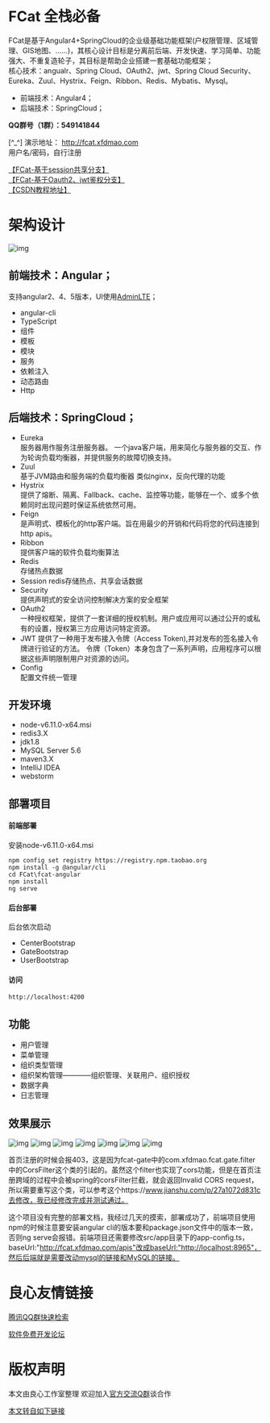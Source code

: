 #  **FCat 全栈必备** 
FCat是基于Angular4+SpringCloud的企业级基础功能框架(户权限管理、区域管理、GIS地图、......)，其核心设计目标是分离前后端、开发快速、学习简单、功能强大、不重复造轮子，其目标是帮助企业搭建一套基础功能框架；  
核心技术：angualr、Spring Cloud、OAuth2、jwt、Spring Cloud Security、Eureka、Zuul、Hystrix、Feign、Ribbon、Redis、Mybatis、Mysql。  

- 前端技术：Angular4；
- 后端技术：SpringCloud；

 **QQ群号（1群）：549141844**   
 
[^_^] 演示地址： http://fcat.xfdmao.com     
用户名/密码，自行注册  

[【FCat-基于session共享分支】](http://u.720life.cn/g/2e71d0f0a5c601172267ba20d3a43c6e1d9a9b7a9e88f1dee6c2b40c66f18ed3)   
[【FCat-基于Oauth2、jwt鉴权分支】](http://u.720life.cn/g/2e71d0f0a5c601172267ba20d3a43c6e5002ac133fa76712c5492d0cc18f837199e66fa12e421a0cc1f49e8250362b96298d63ea0429becc82b6a71317906a10)  
[【CSDN教程地址】](http://u.720life.cn/g/9468e534d384f667706815e357dc781e97f861215a1ec15a200e18f5899e0f62eef27a18fd2c00ea210f301b636085bf)  

# 架构设计 
![img](http://on-img.com/chart_image/5954b886e4b0ad619ac73246.png)

## 前端技术：Angular；
支持angular2、4、5版本，UI使用[AdminLTE](http://u.720life.cn/g/54145d0471d91890860f7f8463c030469938d875cf47e5488f379f965eb2a0745e6b8f3c0029e0f6d8e8db173b9167bf)；
- angular-cli
- TypeScript
- 组件
- 模板 
- 模块
- 服务
- 依赖注入
- 动态路由 
- Http


## 后端技术：SpringCloud；
- Eureka  
    服务器用作服务注册服务器。
    一个java客户端，用来简化与服务器的交互、作为轮询负载均衡器，并提供服务的故障切换支持。
- Zuul  
    基于JVM路由和服务端的负载均衡器
    类似nginx，反向代理的功能
- Hystrix  
    提供了熔断、隔离、Fallback、cache、监控等功能，能够在一个、或多个依赖同时出现问题时保证系统依然可用。
- Feign  
    是声明式、模板化的http客户端。旨在用最少的开销和代码将您的代码连接到http apis。
- Ribbon  
    提供客户端的软件负载均衡算法
- Redis  
    存储热点数据
- Session
    redis存储热点、共享会话数据
- Security  
    提供声明式的安全访问控制解决方案的安全框架
- OAuth2  
    一种授权框架，提供了一套详细的授权机制。用户或应用可以通过公开的或私有的设置，授权第三方应用访问特定资源。
- JWT
    提供了一种用于发布接入令牌（Access Token),并对发布的签名接入令牌进行验证的方法。 令牌（Token）本身包含了一系列声明，应用程序可以根据这些声明限制用户对资源的访问。
- Config  
    配置文件统一管理

## 开发环境
- node-v6.11.0-x64.msi
- redis3.X
- jdk1.8
- MySQL Server 5.6
- maven3.X
- IntelliJ IDEA 
- webstorm


## 部署项目
#### 前端部署  
安装node-v6.11.0-x64.msi  
```
npm config set registry https://registry.npm.taobao.org
npm install -g @angular/cli
cd FCat\fcat-angular
npm install
ng serve
```

#### 后台部署 
后台依次启动
- CenterBootstrap
- GateBootstrap
- UserBootstrap  

#### 访问
```
http://localhost:4200 
```

## 功能      
- 用户管理     
- 菜单管理  
- 组织类型管理  
- 组织架构管理————组织管理、关联用户、组织授权  
- 数据字典
- 日志管理
  
 
## 效果展示
![img](http://image.xfdmao.com/fcat/demo/fcat-login.png)
![img](http://image.xfdmao.com/fcat/demo/FCat-dashboard.png)
![img](http://image.xfdmao.com/fcat/demo/FCat-userList.png)
![img](http://image.xfdmao.com/fcat/demo/FCat-menu.png)
![img](http://image.xfdmao.com/fcat/demo/FCat-group.png)
![img](http://image.xfdmao.com/fcat/demo/FCat-dict.png)
![img](http://image.xfdmao.com/fcat/demo/FCat-log.png)


首页注册的时候会报403，这是因为fcat-gate中的com.xfdmao.fcat.gate.filter中的CorsFilter这个类的引起的。虽然这个filter也实现了cors功能，但是在首页注册跨域的过程中会被spring的corsFilter拦截，就会返回Invalid CORS request，所以需要重写这个类，可以参考这个https://www.jianshu.com/p/27a1072d831c去修改，我已经修改完成并测试通过。


这个项目没有完整的部署文档，我经过几天的摸索，部署成功了，前端项目使用npm的时候注意要安装angular cli的版本要和package.json文件中的版本一致，否则ng serve会报错。前端项目还需要修改src/app目录下的app-config.ts，baseUrl:"http://fcat.xfdmao.com/apis"改成baseUrl:"http://localhost:8965"，然后后端就是需要改动mysql的链接和MySQL的链接。



 # 良心友情链接

[腾讯QQ群快速检索](http://u.720life.cn/s/8cf73f7c)

[软件免费开发论坛](http://u.720life.cn/s/bbb01dc0)

# 版权声明 

本文由良心工作室整理 欢迎加入[官方交流Q群](https://u.720life.cn/s/f2316816)谈合作

[本文转自如下链接](http://u.720life.cn/g/2e71d0f0a5c601172267ba20d3a43c6e3b7879c6b3c687fe1bc6c4b88ea7d5839dc9980efb3a746dbb2dd06f25e8702cf1b97a41a20f003f0a5c693c497741d8)